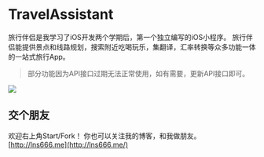 # TravelAssistant

旅行伴侣是我学习了iOS开发两个学期后，第一个独立编写的iOS小程序。
旅行伴侣能提供景点和线路规划，搜索附近吃喝玩乐，集翻译，汇率转换等众多功能一体的一站式旅行App。


> 部分功能因为API接口过期无法正常使用，如有需要，更新API接口即可。


![](https://ww2.sinaimg.cn/large/006tNc79gy1fcmiowxdz0j30rs22ljxd.jpg)


## 交个朋友
欢迎右上角Start/Fork！
你也可以关注我的博客，和我做朋友。
[http://lns666.me](http://lns666.me/)
